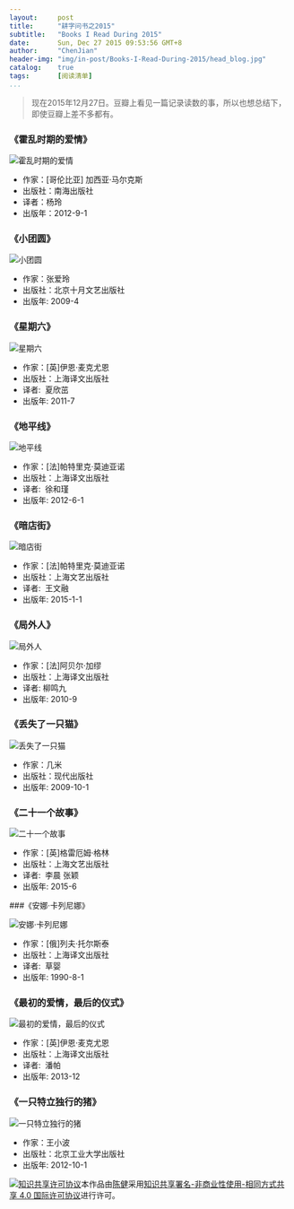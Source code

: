 ```yaml
---
layout:     posttitle:      "耕字问书之2015"subtitle:   "Books I Read During 2015"date:       Sun, Dec 27 2015 09:53:56 GMT+8author:     "ChenJian"header-img: "img/in-post/Books-I-Read-During-2015/head_blog.jpg"catalog:    true
tags:       [阅读清单]
...
```


> 现在2015年12月27日。豆瓣上看见一篇记录读数的事，所以也想总结下，即使豆瓣上差不多都有。### 《霍乱时期的爱情》![霍乱时期的爱情](https://img3.doubanio.com/lpic/s11284102.jpg)- 作家：[哥伦比亚] 加西亚·马尔克斯- 出版社：南海出版社- 译者：杨玲- 出版年：2012-9-1### 《小团圆》![小团圆](https://img3.doubanio.com/lpic/s4197443.jpg)- 作家：张爱玲- 出版社：北京十月文艺出版社- 出版年: 2009-4### 《星期六》![星期六](https://img3.doubanio.com/lpic/s6784196.jpg)- 作家：[英]伊恩·麦克尤恩- 出版社：上海译文出版社- 译者:  夏欣茁- 出版年: 2011-7### 《地平线》![地平线](https://img3.doubanio.com/lpic/s27601425.jpg)- 作家：[法]帕特里克·莫迪亚诺- 出版社：上海译文出版社- 译者:  徐和瑾- 出版年: 2012-6-1### 《暗店街》![暗店街](https://img3.doubanio.com/lpic/s27812222.jpg)- 作家：[法]帕特里克·莫迪亚诺- 出版社：上海文艺出版社- 译者:  王文融- 出版年: 2015-1-1### 《局外人》![局外人](https://img3.doubanio.com/lpic/s4468484.jpg)- 作家：[法]阿贝尔·加缪- 出版社：上海译文出版社- 译者: 柳鸣九- 出版年: 2010-9### 《丢失了一只猫》![丢失了一只猫](https://img3.doubanio.com/lpic/s4073096.jpg)- 作家：几米- 出版社：现代出版社- 出版年: 2009-10-1### 《二十一个故事》![二十一个故事](https://img3.doubanio.com/lpic/s28057835.jpg)- 作家：[英]格雷厄姆·格林- 出版社：上海文艺出版社- 译者:  李晨 张颖- 出版年: 2015-6###《安娜·卡列尼娜》![安娜·卡列尼娜](https://img3.doubanio.com/lpic/s27261922.jpg)- 作家：[俄]列夫·托尔斯泰- 出版社：上海译文出版社- 译者:  草婴- 出版年: 1990-8-1### 《最初的爱情，最后的仪式》![最初的爱情，最后的仪式](https://img3.doubanio.com/lpic/s27192910.jpg)- 作家：[英]伊恩·麦克尤恩- 出版社：上海译文出版社- 译者:  潘帕- 出版年: 2013-12### 《一只特立独行的猪》![一只特立独行的猪](https://img1.doubanio.com/lpic/s24964698.jpg)- 作家：王小波- 出版社：北京工业大学出版社- 出版年: 2012-10-1<a rel="license" href="http://creativecommons.org/licenses/by-nc-sa/4.0/"><img alt="知识共享许可协议" style="border-width:0" src="https://i.creativecommons.org/l/by-nc-sa/4.0/88x31.png" /></a>本作品由<a xmlns:cc="http://creativecommons.org/ns#" href="https://o-my-chenjian.com/2015/12/27/Books-I-Read-During-2015/" property="cc:attributionName" rel="cc:attributionURL">陈健</a>采用<a rel="license" href="http://creativecommons.org/licenses/by-nc-sa/4.0/">知识共享署名-非商业性使用-相同方式共享 4.0 国际许可协议</a>进行许可。